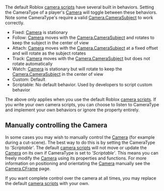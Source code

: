 The default Roblox [camera scripts](http://robloxdev.com/articles/Movement-and-camera-controls) have several built in behaviors. Setting the CameraType of a player's [Camera](https://developer.roblox.com/en-us/api-reference/class/Camera) will toggle between these behaviors. Note some CameraType's require a valid [Camera.CameraSubject](https://developer.roblox.com/en-us/api-reference/property/Camera/CameraSubject) to work correctly.

*   Fixed: [Camera](https://developer.roblox.com/en-us/api-reference/class/Camera) is stationary
*   Follow: [Camera](https://developer.roblox.com/en-us/api-reference/class/Camera) moves with the [Camera.CameraSubject](https://developer.roblox.com/en-us/api-reference/property/Camera/CameraSubject) and rotates to keep the subject in the center of view
*   Attach: [Camera](https://developer.roblox.com/en-us/api-reference/class/Camera) moves with the [Camera.CameraSubject](https://developer.roblox.com/en-us/api-reference/property/Camera/CameraSubject) at a fixed offset and will rotate as the subject rotates
*   Track: [Camera](https://developer.roblox.com/en-us/api-reference/class/Camera) moves with the [Camera.CameraSubject](https://developer.roblox.com/en-us/api-reference/property/Camera/CameraSubject) but does not rotate automatically
*   Watch: [Camera](https://developer.roblox.com/en-us/api-reference/class/Camera) is stationary but will rotate to keep the [Camera.CameraSubject](https://developer.roblox.com/en-us/api-reference/property/Camera/CameraSubject) in the center of view
*   Custom: Default
*   Scriptable: No default behavior. Used by developers to script custom behavior

The above only applies when you use the default Roblox [camera scripts](http://robloxdev.com/articles/Movement-and-camera-controls). If you write your own camera scripts, you can choose to listen to CameraType and implement your own behaviors or ignore the property entirely.

Manually controlling the Camera
-------------------------------

In some cases you may wish to manually control the [Camera](https://developer.roblox.com/en-us/api-reference/class/Camera) (for example during a cut-scene). The best way to do this is by setting the CameraType to _'Scriptable'_. The default [camera scripts](http://robloxdev.com/articles/Movement-and-camera-controls) will not move or update the [Camera](https://developer.roblox.com/en-us/api-reference/class/Camera) on its own if CameraType is set to _'Scriptable'_. This means you can freely modify the [Camera](https://developer.roblox.com/en-us/api-reference/class/Camera) using its properties and functions. For more information on positioning and orientating the [Camera](https://developer.roblox.com/en-us/api-reference/class/Camera) manually see the [Camera.CFrame](https://developer.roblox.com/en-us/api-reference/property/Camera/CFrame) page.

If you want complete control over the camera at all times, you may replace the default [camera scripts](http://robloxdev.com/articles/Movement-and-camera-controls) with your own.